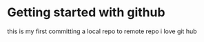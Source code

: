 # Getting started with github
this is my first committing a local repo to remote repo
i love git hub 